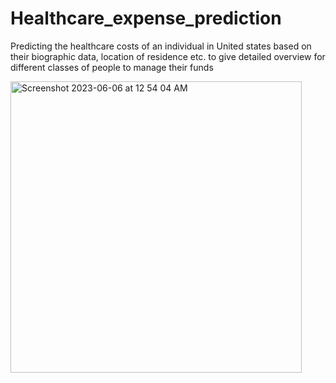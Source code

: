 # Healthcare_expense_prediction
Predicting the healthcare costs of an individual in United states based on their biographic data, location of residence etc. to give detailed overview for different classes of people to manage their funds 

<img width="466" alt="Screenshot 2023-06-06 at 12 54 04 AM" src="https://github.com/mksowmeya/Healthcare_expense_prediction/assets/51466866/062ee7db-c9de-48ba-a929-5f9b10e2643b">
